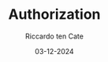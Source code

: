 ---
title: Authorization
author: Riccardo ten Cate
date: 03-12-2024
category: Jekyll
layout: post
---